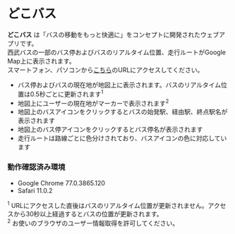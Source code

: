 # どこバス
**どこバス** は「バスの移動をもっと快適に」をコンセプトに開発されたウェブアプリです。  
西武バスの一部のバス停およびバスのリアルタイム位置、走行ルートがGoogle Map上に表示されます。  
スマートフォン、パソコンから[こちら](https://comfort-transport.de)のURLにアクセスしてください。

- バス停およびバスの現在地が地図上に表示されます。バスのリアルタイム位置は0.5秒ごとに更新されます<sup>1</sup>
- 地図上にユーザーの現在地がマーカーで表示されます<sup>2</sup>
- 地図上のバスアイコンをクリックするとバスの始発駅、経由駅、終点駅名が表示されます
- 地図上のバス停アイコンをクリックするとバス停名が表示されます
- 走行ルートは路線ごとに色分けされており、バスアイコンの色に対応しています

### 動作確認済み環境
- Google Chrome 77.0.3865.120
- Safari 11.0.2


<sup>1</sup> URLにアクセスした直後はバスのリアルタイム位置が更新されません。アクセスから30秒以上経過するとバスの位置が更新されます。  
<sup>2</sup> お使いのブラウザのユーザー情報取得を許可してください。
